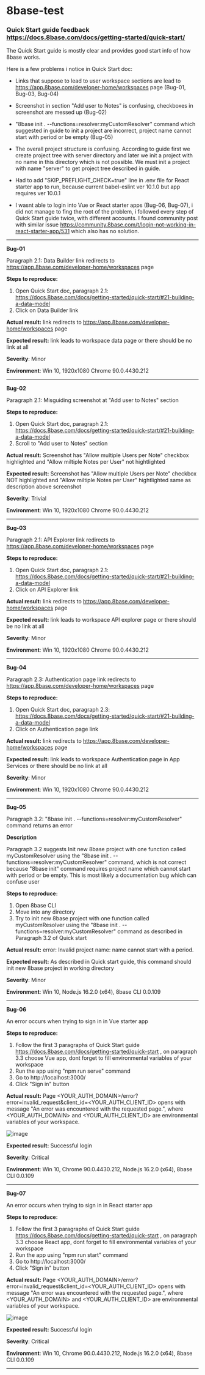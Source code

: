 # 8base-test

### Quick Start guide feedback https://docs.8base.com/docs/getting-started/quick-start/

The Quick Start guide is mostly clear and provides good start info of how 8base works.

Here is a few problems i notice in Quick Start doc:

- Links that suppose to lead to user workspace sections are lead to https://app.8base.com/developer-home/workspaces page (Bug-01, Bug-03, Bug-04)

- Screenshot in section "Add user to Notes" is confusing, checkboxes in screenshot are messed up (Bug-02)

- "8base init . --functions=resolver:myCustomResolver" command which suggested in guide to init a project are incorrect, project name
cannot start with period or be empty (Bug-05)

- The overall project structure is confusing. According to guide first we create project tree with server directory and later we init a project with no name in this directory which
is not possible. We must init a project with name "server" to get project tree described in guide.

- Had to add "SKIP_PREFLIGHT_CHECK=true" line in .env file for React starter app to run, because current babel-eslint ver 10.1.0 but app requires ver 10.0.1

- I wasnt able to login into Vue or React starter apps (Bug-06, Bug-07), i did not manage to fing the root of the problem, i followed every step of
Quick Start guide twice, with different accounts. I found community post with similar issue https://community.8base.com/t/login-not-working-in-react-starter-app/531 which
also has no solution.

**************************************
**Bug-01**

Paragraph 2.1: Data Builder link redirects to https://app.8base.com/developer-home/workspaces page

**Steps to reproduce:**

1. Open Quick Start doc, paragraph 2.1: https://docs.8base.com/docs/getting-started/quick-start/#21-building-a-data-model
2. Click on Data Builder link

**Actual result:** link redirects to https://app.8base.com/developer-home/workspaces page

**Expected result:** link leads to workspace data page or there should be no link at all

**Severity**: Minor

**Environment**: Win 10, 1920x1080 Chrome 90.0.4430.212

**************************************

**Bug-02**

Paragraph 2.1: Misguiding screenshot at "Add user to Notes" section

**Steps to reproduce:**

1. Open Quick Start doc, paragraph 2.1: https://docs.8base.com/docs/getting-started/quick-start/#21-building-a-data-model
2. Scroll to "Add user to Notes" section

**Actual result:** Screenshot has "Allow multiple Users per Note" checkbox highlighted and 
"Allow miltiple Notes per User" not hightlighted

**Expected result:** Screenshot has "Allow multiple Users per Note" checkbox NOT highlighted and 
"Allow miltiple Notes per User" hightlighted same as description above screenshot

**Severity**: Trivial

**Environment**: Win 10, 1920x1080 Chrome 90.0.4430.212

**************************************

**Bug-03**

Paragraph 2.1: API Explorer link redirects to https://app.8base.com/developer-home/workspaces page

**Steps to reproduce:**

1. Open Quick Start doc, paragraph 2.1: https://docs.8base.com/docs/getting-started/quick-start/#21-building-a-data-model
2. Click on API Explorer link

**Actual result:** link redirects to https://app.8base.com/developer-home/workspaces page

**Expected result:** link leads to workspace API explorer page or there should be no link at all

**Severity**: Minor

**Environment**: Win 10, 1920x1080 Chrome 90.0.4430.212

**************************************

**Bug-04**

Paragraph 2.3:  Authentication page link redirects to https://app.8base.com/developer-home/workspaces page

**Steps to reproduce:**

1. Open Quick Start doc, paragraph 2.3: https://docs.8base.com/docs/getting-started/quick-start/#21-building-a-data-model
2. Click on Authentication page link

**Actual result:** link redirects to https://app.8base.com/developer-home/workspaces page

**Expected result:** link leads to workspace Authentication page in App Services or there should be no link at all

**Severity**: Minor

**Environment**: Win 10, 1920x1080 Chrome 90.0.4430.212

**************************************

**Bug-05**

Paragraph 3.2: "8base init . --functions=resolver:myCustomResolver" command returns an error

**Description**

Paragraph 3.2 suggests Init new 8base project with one function called myCustomResolver using the
"8base init . --functions=resolver:myCustomResolver" command, which is not correct because "8base init" command
requires project name which cannot start with period or be empty. This is most likely a documentation bug which can confuse user

**Steps to reproduce:**

1. Open 8base CLI
2. Move into any directory
3. Try to init new 8base project with one function called myCustomResolver using the
"8base init . --functions=resolver:myCustomResolver" command as described in Paragraph 3.2 of Quick start

**Actual result:** error: Invalid project name: name cannot start with a period.

**Expected result:** As described in Quick start guide, this command should init new 8base project in working directory

**Severity**: Minor

**Environment**: Win 10, Node.js 16.2.0 (x64), 8base CLI 0.0.109

**************************************

**Bug-06**

An error occurs when trying to sign in in Vue starter app

**Steps to reproduce:**

1. Follow the first 3 paragraphs of Quick Start guide https://docs.8base.com/docs/getting-started/quick-start , on paragraph 3.3 choose Vue app,
dont forget to fill environmental variables of your workspace
2. Run the app using "npm run serve" command
3. Go to http://localhost:3000/
4. Click "Sign in" button

**Actual result:** Page <YOUR_AUTH_DOMAIN>/error?error=invalid_request&client_id=<YOUR_AUTH_CLIENT_ID> opens with message "An error was encountered with the requested page.",
where <YOUR_AUTH_DOMAIN> and <YOUR_AUTH_CLIENT_ID> are environmental variables of your workspace.

![image](https://user-images.githubusercontent.com/80822580/120168709-d9d35f00-c207-11eb-84dd-81d53da9f8c0.png)

**Expected result:** Successful login

**Severity**: Critical

**Environment**: Win 10, Chrome 90.0.4430.212, Node.js 16.2.0 (x64), 8base CLI 0.0.109

**************************************

**Bug-07**

An error occurs when trying to sign in in React starter app

**Steps to reproduce:**

1. Follow the first 3 paragraphs of Quick Start guide https://docs.8base.com/docs/getting-started/quick-start , on paragraph 3.3 choose React app,
dont forget to fill environmental variables of your workspace
2. Run the app using "npm run start" command
3. Go to http://localhost:3000/
4. Click "Sign in" button

**Actual result:** Page <YOUR_AUTH_DOMAIN>/error?error=invalid_request&client_id=<YOUR_AUTH_CLIENT_ID> opens with message "An error was encountered with the requested page.",
where <YOUR_AUTH_DOMAIN> and <YOUR_AUTH_CLIENT_ID> are environmental variables of your workspace.

![image](https://user-images.githubusercontent.com/80822580/120168733-dfc94000-c207-11eb-8f35-b042a59a4792.png)


**Expected result:** Successful login

**Severity**: Critical

**Environment**: Win 10, Chrome 90.0.4430.212, Node.js 16.2.0 (x64), 8base CLI 0.0.109

**************************************
